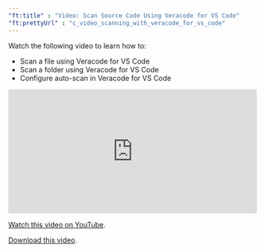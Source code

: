 ```yaml
---
"ft:title" : "Video: Scan Source Code Using Veracode for VS Code"
"ft:prettyUrl" : "c_video_scanning_with_veracode_for_vs_code"
---
```

Watch the following video to learn how to:

-   Scan a file using Veracode for VS Code
-   Scan a folder using Veracode for VS Code
-   Configure auto-scan in Veracode for VS Code

<iframe width="500" height="250" src="https://www.youtube.com/embed/halOpSJa5kM"
title="Scan Source Code Using Veracode for VS Code" frameborder="0" allow="accelerometer;autoplay; clipboard-write; encrypted-media; gyroscope; picture-in-picture"allowfullscreen></iframe>

[Watch this video on YouTube](https://www.youtube.com/embed/halOpSJa5kM).

[Download this video](https://d3pn0dtbjseokt.cloudfront.net/Upload_with_Veracode_for_VS_Code.mp4).
